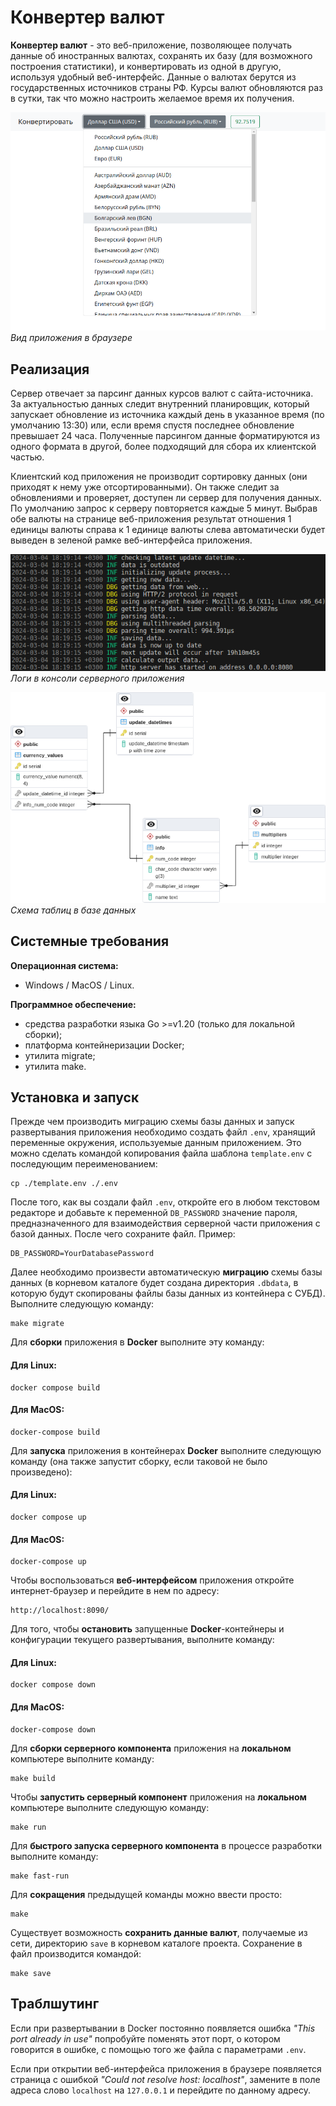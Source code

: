 # Конвертер валют

**Конвертер валют** - это веб-приложение, позволяющее получать данные об иностранных валютах, сохранять их базу (для возможного построения статистики), и конвертировать из одной в другую, используя удобный веб-интерфейс. Данные о валютах берутся из государственных источников страны РФ. Курсы валют обновляются раз в сутки, так что можно настроить желаемое время их получения.

![Скриншот](./screenshot.png "Вид в браузере")\
*Вид приложения в браузере*

## Реализация

Сервер отвечает за парсинг данных курсов валют с сайта-источника. За актуальностью данных следит внутренний планировщик, который запускает обновление из источника каждый день в указанное время (по умолчанию 13:30) или, если время спустя последнее обновление превышает 24 часа. Полученные парсингом данные форматируются из одного формата в другой, более подходящий для сбора их клиентской частью.

Клиентский код приложения не производит сортировку данных (они приходят к нему уже отсортированными). Он также следит за обновлениями и проверяет, доступен ли сервер для получения данных. По умолчанию запрос к серверу повторяется каждые 5 минут. Выбрав обе валюты на странице веб-приложения результат отношения 1 единицы валюты справа к 1 единице валюты слева автоматически будет выведен в зеленой рамке веб-интерфейса приложения.

![Консоль](./console.png "Логи в консоли приложения")\
*Логи в консоли серверного приложения*

![Схема](./docs/database/postgres/schema.png "Схема базы данных")\
*Схема таблиц в базе данных*

## Системные требования

**Операционная система:**

- Windows / MacOS / Linux.

**Программное обеспечение:**

- средства разработки языка Go >=v1.20 (только для локальной сборки);
- платформа контейнеризации Docker;
- утилита migrate;
- утилита make.

## Установка и запуск

Прежде чем производить миграцию схемы базы данных и запуск развертывания приложения необходимо создать файл `.env`, хранящий переменные окружения, используемые данным приложением. Это можно сделать командой копирования файла шаблона `template.env` с последующим переименованием:

```
cp ./template.env ./.env
```

После того, как вы создали файл `.env`, откройте его в любом текстовом редакторе и добавьте к переменной `DB_PASSWORD` значение пароля, предназначенного для взаимодействия серверной части приложения с базой данных. После чего сохраните файл. Пример:

```
DB_PASSWORD=YourDatabasePassword
```

Далее необходимо произвести автоматическую **миграцию** схемы базы данных (в корневом каталоге будет создана директория `.dbdata`, в которую будут скопированы файлы базы данных из контейнера с СУБД). Выполните следующую команду:

```
make migrate
```

Для **сборки** приложения в **Docker** выполните эту команду:

#### Для Linux:

```
docker compose build
```

#### Для MacOS:

```
docker-compose build
```

Для **запуска** приложения в контейнерах **Docker** выполните следующую команду (она также запустит сборку, если таковой не было произведено):

#### Для Linux:

```
docker compose up
```

#### Для MacOS:

```
docker-compose up
```

Чтобы воспользоваться **веб-интерфейсом** приложения откройте интернет-браузер и перейдите в нем по адресу:

```
http://localhost:8090/
```

Для того, чтобы **остановить** запущенные **Docker**-контейнеры и конфигурации текущего развертывания, выполните команду:

#### Для Linux:

```
docker compose down
```

#### Для MacOS:

```
docker-compose down
```

Для **сборки серверного компонента** приложения на **локальном** компьютере выполните команду:

```
make build
```

Чтобы **запустить серверный компонент** приложения на **локальном** компьютере выполните следующую команду:

```
make run
```

Для **быстрого запуска серверного компонента** в процессе разработки выполните команду:

```
make fast-run
```

Для **сокращения** предыдущей команды можно ввести просто:

```
make
```

Существует возможность **сохранить данные валют**, получаемые из сети, директорию `save` в корневом каталоге проекта. Сохранение в файл производится командой:

```
make save
```

## Траблшутинг

Если при развертывании в Docker постоянно появляется ошибка *"This port already in use"* попробуйте поменять этот порт, о котором говорится в ошибке, с помощью того же файла с параметрами `.env`.

Если при открытии веб-интерфейса приложения в браузере появляется страница с ошибкой *"Could not resolve host: localhost"*, замените в поле адреса слово `localhost` на `127.0.0.1` и перейдите по данному адресу.
